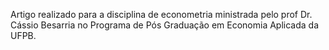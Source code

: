Artigo realizado para a disciplina de econometria ministrada pelo prof Dr. Cássio Besarria no Programa de Pós Graduação em Economia Aplicada da UFPB.
